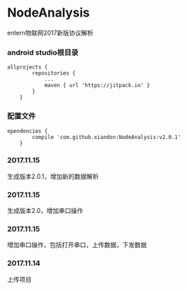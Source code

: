# NodeAnalysis
enlern物联网2017新版协议解析

### android studio根目录
~~~
allprojects {
		repositories {
			...
			maven { url 'https://jitpack.io' }
		}
	}
~~~

### 配置文件
~~~
ependencies {
		compile 'com.github.xiandon:NodeAnalysis:v2.0.1'
	}
~~~

### 2017.11.15
生成版本2.0.1，增加新的数据解析

### 2017.11.15
生成版本2.0，增加串口操作

### 2017.11.15
增加串口操作，包括打开串口，上传数据，下发数据

### 2017.11.14
上传项目
